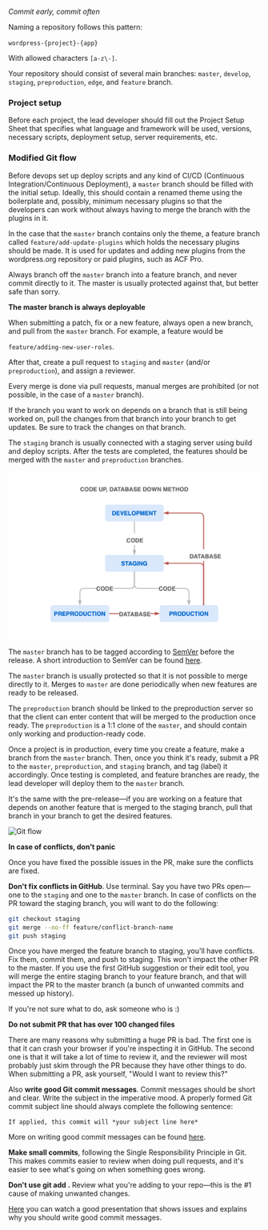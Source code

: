*Commit early, commit often*

Naming a repository follows this pattern:

`wordpress-{project}-{app}`

With allowed characters `[a-z\-]`.

Your repository should consist of several main branches: `master`, `develop`, `staging`, `preproduction`, `edge`, and `feature` branch.

### Project setup

Before each project, the lead developer should fill out the Project Setup Sheet that specifies what language and framework will be used, versions, necessary scripts, deployment setup, server requirements, etc.

### Modified Git flow

Before devops set up deploy scripts and any kind of CI/CD (Continuous Integration/Continuous Deployment), a `master` branch should be filled with the initial setup. Ideally, this should contain a renamed theme using the boilerplate and, possibly, minimum necessary plugins so that the developers can work without always having to merge the branch with the plugins in it.

In the case that the `master` branch contains only the theme, a feature branch called `feature/add-update-plugins` which holds the necessary plugins should be made. It is used for updates and adding new plugins from the wordpress.org repository or paid plugins, such as ACF Pro.

Always branch off the `master` branch into a feature branch, and never commit directly to it. The master is usually protected against that, but better safe than sorry.

**The master branch is always deployable**

When submitting a patch, fix or a new feature, always open a new branch, and pull from the `master` branch. For example, a feature would be

`feature/adding-new-user-roles`.

After that, create a pull request to `staging` and `master` (and/or `preproduction`), and assign a reviewer.

Every merge is done via pull requests, manual merges are prohibited (or not possible, in the case of a `master` branch).

If the branch you want to work on depends on a branch that is still being worked on, pull the changes from that branch into your branch to get updates. Be sure to track the changes on that branch.

The `staging` branch is usually connected with a staging server using build and deploy scripts. After the tests are completed, the features should be merged with the `master` and `preproduction` branches.

![Code flow](/img/code-flow.png)

The `master` branch has to be tagged according to [SemVer](http://semver.org/) before the release. A short introduction to SemVer can be found [here](https://www.sitepoint.com/semantic-versioning-why-you-should-using/).

The `master` branch is usually protected so that it is not possible to merge directly to it. Merges to `master` are done periodically when new features are ready to be released.

The `preproduction` branch should be linked to the preproduction server so that the client can enter content that will be merged to the production once ready. The `preproduction` is a 1:1 clone of the `master`, and should contain only working and production-ready code.

Once a project is in production, every time you create a feature, make a branch from the `master` branch. Then, once you think it's ready, submit a PR to the `master`, `preproduction`, and `staging` branch, and tag (label) it accordingly. Once testing is completed, and feature branches are ready, the lead developer will deploy them to the `master` branch.

It's the same with the pre-release—if you are working on a feature that depends on another feature that is merged to the staging branch, pull that branch in your branch to get the desired features.

![Git flow](/img/gitflow.png)

**In case of conflicts, don't panic**

Once you have fixed the possible issues in the PR, make sure the conflicts are fixed.

**Don't fix conflicts in GitHub**. Use terminal. Say you have two PRs open—one to the `staging` and one to the `master` branch. In case of conflicts on the PR toward the staging branch, you will want to do the following:

```bash
git checkout staging
git merge --no-ff feature/conflict-branch-name
git push staging
```

Once you have merged the feature branch to staging, you'll have conflicts. Fix them, commit them, and push to staging. This won't impact the other PR to the master. If you use the first GitHub suggestion or their edit tool, you will merge the entire staging branch to your feature branch, and that will impact the PR to the master branch (a bunch of unwanted commits and messed up history).

If you're not sure what to do, ask someone who is :)

**Do not submit PR that has over 100 changed files**

There are many reasons why submitting a huge PR is bad. The first one is that it can crash your browser if you're inspecting it in GitHub. The second one is that it will take a lot of time to review it, and the reviewer will most probably just skim through the PR because they have other things to do. When submitting a PR, ask yourself, "Would I want to review this?"

Also **write good Git commit messages**. Commit messages should be short and clear. Write the subject in the imperative mood. A properly formed Git commit subject line should always complete the following sentence:

```
If applied, this commit will *your subject line here*
```

More on writing good commit messages can be found [here](https://chris.beams.io/posts/git-commit/).

**Make small commits**, following the Single Responsibility Principle in Git. This makes commits easier to review when doing pull requests, and it's easier to see what's going on when something goes wrong.

**Don't use git add .** Review what you're adding to your repo—this is the #1 cause of making unwanted changes.

[Here](https://wordpress.tv/2018/07/12/k-adam-white-what-we-forget-to-test/) you can watch a good presentation that shows issues and explains why you should write good commit messages.

